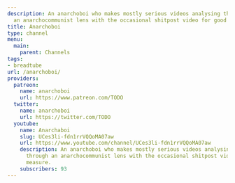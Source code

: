 ```yaml
---
description: An anarchoboi who makes mostly serious videos analysing the world through
  an anarchocommunist lens with the occasional shitpost video for good measure.
title: Anarchoboi
type: channel
menu:
  main:
    parent: Channels
tags:
- breadtube
url: /anarchoboi/
providers:
  patreon:
    name: anarchoboi
    url: https://www.patreon.com/TODO
  twitter:
    name: anarchoboi
    url: https://twitter.com/TODO
  youtube:
    name: Anarchaboi
    slug: UCes3li-fdn1rrVQQoMA07aw
    url: https://www.youtube.com/channel/UCes3li-fdn1rrVQQoMA07aw
    description: An anarchoboi who makes mostly serious videos analysing the world
      through an anarchocommunist lens with the occasional shitpost video for good
      measure.
    subscribers: 93
---
```

